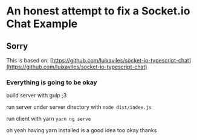 An honest attempt to fix a Socket.io Chat Example
==================================================

## Sorry
This is based on: [https://github.com/luixaviles/socket-io-typescript-chat](https://github.com/luixaviles/socket-io-typescript-chat)

### Everything is going to be okay
build server with gulp ;3

run server under server directory with 
```node dist/index.js```

run client with yarn
```yarn ng serve```

oh yeah having yarn installed is a good idea too okay thanks